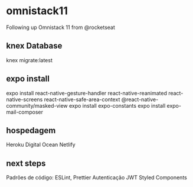 # omnistack11
Following up Omnistack 11 from @rocketseat

## knex Database
knex migrate:latest

## expo install
expo install react-native-gesture-handler react-native-reanimated react-native-screens react-native-safe-area-context @react-native-community/masked-view
expo install expo-constants
expo install expo-mail-composer

## hospedagem
Heroku
Digital Ocean
Netlify

## next steps
Padrões de código: ESLint, Prettier
Autenticação JWT
Styled Components


